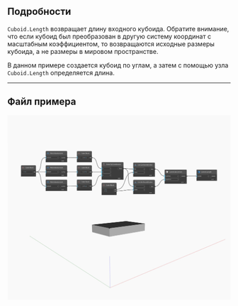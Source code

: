 ## Подробности
`Cuboid.Length` возвращает длину входного кубоида. Обратите внимание, что если кубоид был преобразован в другую систему координат с масштабным коэффициентом, то возвращаются исходные размеры кубоида, а не размеры в мировом пространстве.

В данном примере создается кубоид по углам, а затем с помощью узла `Cuboid.Length` определяется длина.

___
## Файл примера

![Length](./Autodesk.DesignScript.Geometry.Cuboid.Length_img.jpg)


